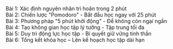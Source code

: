 Bài 1: Xác định nguyên nhân trì hoãn trong 2 phút  
Bài 2: Chiến lược "Pomodoro" - Bắt đầu học ngay với 25 phút  
Bài 3: Phương pháp "5 phút khởi động" - Để không còn ngại ngần  
Bài 4: Tạo không gian học tập lý tưởng - Tập trung tối đa  
Bài 5: Duy trì động lực học tập - Bí quyết giữ vững tinh thần  
Bài 6: Tổng kết khóa học – Lên kế hoạch học tập dài hạn